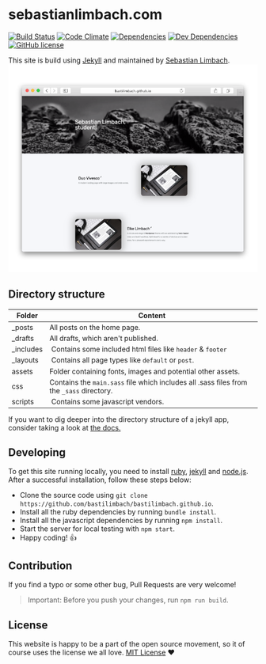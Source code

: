 # sebastianlimbach.com

[![Build Status](https://travis-ci.org/bastilimbach/bastilimbach.github.io.svg?branch=master)](https://travis-ci.org/bastilimbach/bastilimbach.github.io) [![Code Climate](https://lima.codeclimate.com/github/bastilimbach/bastilimbach.github.io/badges/gpa.svg)](https://lima.codeclimate.com/github/bastilimbach/bastilimbach.github.io) [![Dependencies](https://david-dm.org/bastilimbach/bastilimbach.github.io.svg)](https://david-dm.org/bastilimbach/bastilimbach.github.io) [![Dev Dependencies](https://david-dm.org/bastilimbach/bastilimbach.github.io/dev-status.svg)](https://david-dm.org/bastilimbach/bastilimbach.github.io) [![GitHub license](https://img.shields.io/badge/license-MIT-blue.svg)](https://raw.githubusercontent.com/bastilimbach/bastilimbach.github.io/master/LICENSE)

This site is build using [Jekyll](https://jekyllrb.com/) and maintained by [Sebastian Limbach](https://github.com/bastilimbach).
![Screenshot](.github/screenshot.png)

## Directory structure
| Folder | Content |
| --- | --- |
| _posts | All posts on the home page. |
| _drafts | All drafts, which aren't published. |
| _includes | Contains some included html files like `header` & `footer` |
| _layouts | Contains all page types like `default` or `post`. |
| assets | Folder containing fonts, images and potential other assets. |
| css | Contains the `main.sass` file which includes all .sass files from the `_sass` directory. |
| scripts | Contains some javascript vendors. |

If you want to dig deeper into the directory structure of a jekyll app, consider taking a look at [the docs.](https://jekyllrb.com/docs/structure/)

## Developing
To get this site running locally, you need to install [ruby](https://www.ruby-lang.org/en/documentation/installation/), [jekyll](https://jekyllrb.com/docs/quickstart/) and [node.js](https://nodejs.org/). After a successful installation, follow these steps below:

- Clone the source code using `git clone https://github.com/bastilimbach/bastilimbach.github.io`.
- Install all the ruby dependencies by running `bundle install`.
- Install all the javascript dependencies by running `npm install`.
- Start the server for local testing with `npm start`.
- Happy coding! :+1:

## Contribution
If you find a typo or some other bug, Pull Requests are very welcome!
> Important: Before you push your changes, run `npm run build`.

## License
This website is happy to be a part of the open source movement, so it of course uses the license we all love. [MIT License](/LICENSE) :heart:
